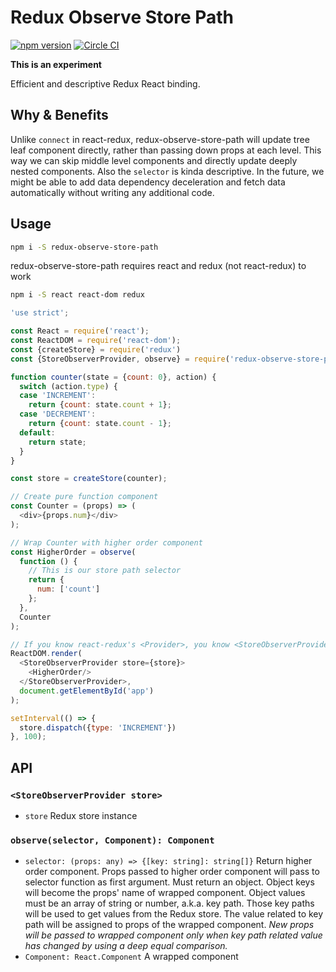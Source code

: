 # Redux Observe Store Path

[![npm version](https://badge.fury.io/js/redux-observe-store-path.svg)](https://badge.fury.io/js/redux-observe-store-path)
[![Circle CI](https://circleci.com/gh/d6u/redux-react-observable/tree/master.svg?style=svg)](https://circleci.com/gh/d6u/redux-react-observable/tree/master)

**This is an experiment**

Efficient and descriptive Redux React binding.

## Why & Benefits

Unlike `connect` in react-redux, redux-observe-store-path will update tree leaf component directly, rather than passing down props at each level. This way we can skip middle level components and directly update deeply nested components. Also the `selector` is kinda descriptive. In the future, we might be able to add data dependency deceleration and fetch data automatically without writing any additional code.

## Usage

```sh
npm i -S redux-observe-store-path
```

redux-observe-store-path requires react and redux (not react-redux) to work

```sh
npm i -S react react-dom redux
```

```js
'use strict';

const React = require('react');
const ReactDOM = require('react-dom');
const {createStore} = require('redux')
const {StoreObserverProvider, observe} = require('redux-observe-store-path');

function counter(state = {count: 0}, action) {
  switch (action.type) {
  case 'INCREMENT':
    return {count: state.count + 1};
  case 'DECREMENT':
    return {count: state.count - 1};
  default:
    return state;
  }
}

const store = createStore(counter);

// Create pure function component
const Counter = (props) => (
  <div>{props.num}</div>
);

// Wrap Counter with higher order component
const HigherOrder = observe(
  function () {
    // This is our store path selector
    return {
      num: ['count']
    };
  },
  Counter
);

// If you know react-redux's <Provider>, you know <StoreObserverProvider>
ReactDOM.render(
  <StoreObserverProvider store={store}>
    <HigherOrder/>
  </StoreObserverProvider>,
  document.getElementById('app')
);

setInterval(() => {
  store.dispatch({type: 'INCREMENT'})
}, 100);
```

## API

### `<StoreObserverProvider store>`

- `store` Redux store instance

### `observe(selector, Component): Component`

- `selector: (props: any) => {[key: string]: string[]}` Return higher order component. Props passed to higher order component will pass to selector function as first argument. Must return an object. Object keys will become the props' name of wrapped component. Object values must be an array of string or number, a.k.a. key path. Those key paths will be used to get values from the Redux store. The value related to key path will be assigned to props of the wrapped component. _New props will be passed to wrapped component only when key path related value has changed by using a deep equal comparison._
- `Component: React.Component` A wrapped component
